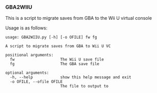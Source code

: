 ### GBA2WIIU

This is a script to migrate saves from GBA to the Wii U virtual console

Usage is as follows:
```
usage: GBA2WIIU.py [-h] [-o OFILE] fw fg

A script to migrate saves from GBA to Wii U VC

positional arguments:
  fw                    The Wii U save file
  fg                    The GBA save file

optional arguments:
  -h, --help            show this help message and exit
  -o OFILE, --ofile OFILE
                        The file to output to
```